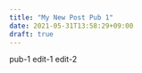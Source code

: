 ```yaml
---
title: "My New Post Pub 1"
date: 2021-05-31T13:58:29+09:00
draft: true
---
```


pub-1 edit-1 edit-2
